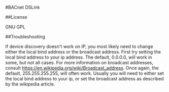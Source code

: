 #BACnet DSLink

##License

GNU GPL

##Troubleshooting

If device discovery doesn't work on IP, you most likely need to change either the local bind address or the broadcast address. First try setting the local bind address to your ip address. The default, 0.0.0.0, will work in some, but not all cases. For more information on broadcast addresses, consult https://en.wikipedia.org/wiki/Broadcast_address. Once again, the default, 255.255.255.255, will often work. Usually you will need to either set the local bind address to your ip, or set the broadcast address as described by the wikipedia article.

